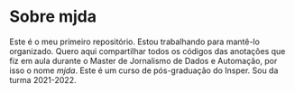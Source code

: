 # Sobre mjda
Este é o meu primeiro repositório. Estou trabalhando para mantê-lo organizado. Quero aqui compartilhar todos os códigos das anotações que fiz em aula durante o Master de Jornalismo de Dados e Automação, por isso o nome *mjda*. Este é um curso de pós-graduação do Insper. Sou da turma 2021-2022.
